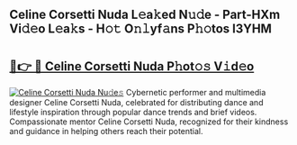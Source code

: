 ## Celine Corsetti Nuda L𝚎a𝚔ed N𝚞𝚍e - Part-HXm Vi𝚍𝚎o L𝚎a𝚔s - H𝚘𝚝 O𝚗𝚕yf𝚊ns P𝚑𝚘tos l3YHM

# <h2><a href="http://kf324n8.oniu.top/?m=Celine+Corsetti+Nuda">🔗👉 🔴 Celine Corsetti Nuda P𝚑ot𝚘𝚜 V𝚒d𝚎o</a></h2>

[![Celine Corsetti Nuda Nu𝚍e𝚜](https://i.imgur.com/0qMVB7G.gif)](http://kf324n8.oniu.top/?m=Celine+Corsetti+Nuda)
Cybernetic performer and multimedia designer Celine Corsetti Nuda, celebrated for distributing dance and lifestyle inspiration through popular dance trends and brief videos. Compassionate mentor Celine Corsetti Nuda, recognized for their kindness and guidance in helping others reach their potential.  
